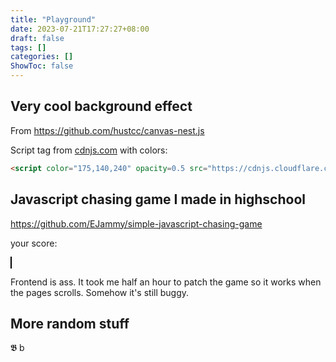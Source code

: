 ```yaml
---
title: "Playground"
date: 2023-07-21T17:27:27+08:00
draft: false
tags: []
categories: []
ShowToc: false
---
```



## Very cool background effect
From https://github.com/hustcc/canvas-nest.js

Script tag from [cdnjs.com](https://cdnjs.com/libraries/canvas-nest.js/2.0.4) with colors:
```html
<script color="175,140,240" opacity=0.5 src="https://cdnjs.cloudflare.com/ajax/libs/canvas-nest.js/2.0.4/canvas-nest.js" integrity="sha512-P+NGabN/TJDOnCVOFJO+E06TBm4i+M8dTT91lWg/8UpwLrzicEXIypmABPpA47D0x6r+yxFHjYIZKWhc1h7xlQ==" crossorigin="anonymous" referrerpolicy="no-referrer"></script>
```

<!-- <script src="https://raw.githubusercontent.com/hustcc/canvas-nest.js/master/dist/canvas-nest.js" crossorigin="anonymous" referrerpolicy="no-referrer"></script> -->

<!-- https://cdnjs.com/libraries/canvas-nest.js/1.0.1 -->
<script color="175,140,240" opacity=0.6 src="https://cdnjs.cloudflare.com/ajax/libs/canvas-nest.js/2.0.4/canvas-nest.js" integrity="sha512-P+NGabN/TJDOnCVOFJO+E06TBm4i+M8dTT91lWg/8UpwLrzicEXIypmABPpA47D0x6r+yxFHjYIZKWhc1h7xlQ==" crossorigin="anonymous" referrerpolicy="no-referrer"></script>
<script color="255,255,255" opacity=0.6 src="https://cdnjs.cloudflare.com/ajax/libs/canvas-nest.js/2.0.4/canvas-nest.js" integrity="sha512-P+NGabN/TJDOnCVOFJO+E06TBm4i+M8dTT91lWg/8UpwLrzicEXIypmABPpA47D0x6r+yxFHjYIZKWhc1h7xlQ==" crossorigin="anonymous" referrerpolicy="no-referrer"></script>
<script color="255,122,112" opacity=0.6 src="https://cdnjs.cloudflare.com/ajax/libs/canvas-nest.js/2.0.4/canvas-nest.js" integrity="sha512-P+NGabN/TJDOnCVOFJO+E06TBm4i+M8dTT91lWg/8UpwLrzicEXIypmABPpA47D0x6r+yxFHjYIZKWhc1h7xlQ==" crossorigin="anonymous" referrerpolicy="no-referrer"></script>
<script color="138,255,112" opacity=0.6 src="https://cdnjs.cloudflare.com/ajax/libs/canvas-nest.js/2.0.4/canvas-nest.js" integrity="sha512-P+NGabN/TJDOnCVOFJO+E06TBm4i+M8dTT91lWg/8UpwLrzicEXIypmABPpA47D0x6r+yxFHjYIZKWhc1h7xlQ==" crossorigin="anonymous" referrerpolicy="no-referrer"></script>

## Javascript chasing game I made in highschool
https://github.com/EJammy/simple-javascript-chasing-game

<p id='js-game-score'>your score: </p>

<canvas
  onmousemove = 'pos = showCoords(event)'
  id="gameArea"
  width="640"
  height="480"
  style="border:1px solid #000000" >
  </canvas>

<script>
var gameArea = document.getElementById("gameArea");
var ctx = gameArea.getContext("2d");
//for position of mouse
var border = gameArea.getBoundingClientRect();
var pos = {x: 100, y:100};
var i = 0;

var run = setInterval(update, 10)

function update(){
  ctx.clearRect(0, 0, 640, 480);
  follow(player, pos, 15, 5);

  player.update();
  enemy.update();
  if (i > 100) {
    follow(enemy, player, 0, 3);

    //losing
    if (enemy.x < player.x + 30 && player.x < enemy.x + 30 &&
      enemy.y < player.y + 30 && player.y < enemy.y + 30)
      {
      // window.alert("your score:" + i);
      document.querySelector('#js-game-score').innerHTML = "your score:" + i;
      i = 0;
      player.x = 100;
      player.y = 100;
      enemy.x = 100;
      enemy.y = 100;
      pos = {x: 100, y:100};

    }
  }
  i += 1;
}

function component(width, height, color){
  this.x = 100;
  this.y = 100;
  this.update = function () {
    square = ctx;
    square.fillStyle = color;
    square.fillRect(this.x, this.y, width, height);
  }
}
var player = new component(30, 30, "red");
var enemy = new component(30, 30, "green");

function showCoords(evt){
console.log(evt)
  return{
    x: evt.pageX - border.left,
    y: evt.pageY - border.top
  }
}
function follow(object, target, dpos, spd) {
  if (object.x > target.x - dpos) {
    object.x -= spd;
  }else {
    object.x += spd;
  }
  if (object.y > target.y - dpos) {
    object.y -= spd;
  }else {
    object.y += spd;
  }
}
</script>

Frontend is ass. It took me half an hour to patch the game so it works when the pages scrolls. Somehow it's still buggy.

## More random stuff
𝕭
b
